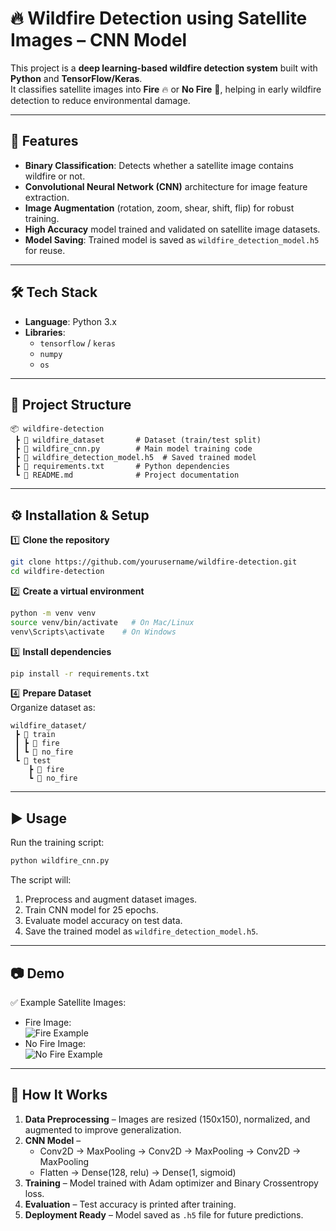 # 🔥 Wildfire Detection using Satellite Images – CNN Model

This project is a **deep learning-based wildfire detection system** built with **Python** and **TensorFlow/Keras**.  
It classifies satellite images into **Fire** 🔥 or **No Fire** 🌲, helping in early wildfire detection to reduce environmental damage.  

---

## 🚀 Features

- **Binary Classification**: Detects whether a satellite image contains wildfire or not.  
- **Convolutional Neural Network (CNN)** architecture for image feature extraction.  
- **Image Augmentation** (rotation, zoom, shear, shift, flip) for robust training.  
- **High Accuracy** model trained and validated on satellite image datasets.  
- **Model Saving**: Trained model is saved as `wildfire_detection_model.h5` for reuse.  

---

## 🛠 Tech Stack

- **Language**: Python 3.x  
- **Libraries**:  
  - `tensorflow` / `keras`  
  - `numpy`  
  - `os`  

---

## 📂 Project Structure

```
📦 wildfire-detection
 ┣ 📂 wildfire_dataset       # Dataset (train/test split)
 ┣ 📜 wildfire_cnn.py        # Main model training code
 ┣ 📜 wildfire_detection_model.h5  # Saved trained model
 ┣ 📜 requirements.txt       # Python dependencies
 ┗ 📜 README.md              # Project documentation
```

---

## ⚙️ Installation & Setup

1️⃣ **Clone the repository**  
```bash
git clone https://github.com/yourusername/wildfire-detection.git
cd wildfire-detection
```

2️⃣ **Create a virtual environment**  
```bash
python -m venv venv
source venv/bin/activate   # On Mac/Linux
venv\Scripts\activate    # On Windows
```

3️⃣ **Install dependencies**  
```bash
pip install -r requirements.txt
```

4️⃣ **Prepare Dataset**  
Organize dataset as:  
```
wildfire_dataset/
 ┣ 📂 train
 ┃ ┣ 📂 fire
 ┃ ┗ 📂 no_fire
 ┗ 📂 test
    ┣ 📂 fire
    ┗ 📂 no_fire
```

---

## ▶️ Usage

Run the training script:  
```bash
python wildfire_cnn.py
```

The script will:  
1. Preprocess and augment dataset images.  
2. Train CNN model for 25 epochs.  
3. Evaluate model accuracy on test data.  
4. Save the trained model as `wildfire_detection_model.h5`.  

---

## 📷 Demo

✅ Example Satellite Images:  
- Fire Image:  
![Fire Example](fire_example.jpg)  
- No Fire Image:  
![No Fire Example](no_fire_example.jpg)  

---

## 🧠 How It Works

1. **Data Preprocessing** – Images are resized (150x150), normalized, and augmented to improve generalization.  
2. **CNN Model** –  
   - Conv2D → MaxPooling → Conv2D → MaxPooling → Conv2D → MaxPooling  
   - Flatten → Dense(128, relu) → Dense(1, sigmoid)  
3. **Training** – Model trained with Adam optimizer and Binary Crossentropy loss.  
4. **Evaluation** – Test accuracy is printed after training.  
5. **Deployment Ready** – Model saved as `.h5` file for future predictions.  
